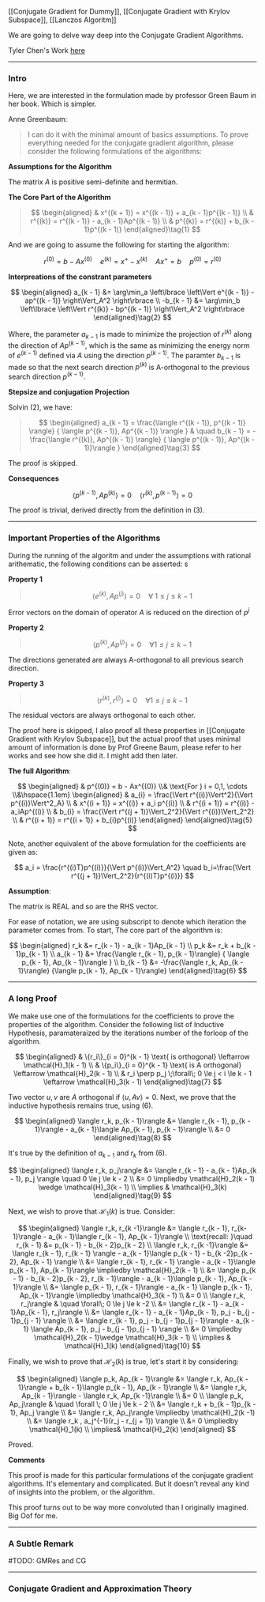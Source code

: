 [[Conjugate Gradient for Dummy]], [[Conjugate Gradient with Krylov Subspace]], [[Lanczos Algoritm]]

We are going to delve way deep into the Conjugate Gradient Algorithms. 

Tyler Chen's Work [here](https://chen.pw/research/cg/cg.pdf)

---
### **Intro**

Here, we are interested in the formulation made by professor Green Baum in her book. Which is simpler. 

Anne Greenbaum: 

> I can do it with the minimal amount of basics assumptions. To prove everything needed for the conjugate gradient algorithm, please consider the following formulations of the algorithms: 

**Assumptions for the Algorithm**

The matrix $A$ is positive semi-definite and hermitian. 

**The Core Part of the Algorithm**

> $$
> \begin{aligned}
>     & x^{(k + 1)} = x^{(k - 1)} + a_{k - 1}p^{(k - 1)}
>     \\
>     & r^{(k)}  = r^{(k - 1)} - a_{k - 1}Ap^{(k - 1)}
>     \\
>     & p^{(k)} = r^{(k)} + b_{k - 1}p^{(k - 1)}
> \end{aligned}\tag{1}
> $$

And we are going to assume the following for starting the algorithm: 

$$
r^{(0)} = b - Ax^{(0)} \quad e^{(k)} = x^+ - x^{(k)} \quad Ax^+ = b \quad p^{(0)} = r^{(0)} 
$$


**Interpreations of the constrant parameters**

$$
\begin{aligned}
    a_{k - 1} &= \arg\min_a \left\lbrace
        \left\Vert
             e^{(k - 1)} - ap^{(k - 1)}
        \right\Vert_A^2
    \right\rbrace
    \\
    -b_{k - 1} &= \arg\min_b \left\lbrace
        \left\Vert
             r^{(k)} - bp^{(k - 1)}
        \right\Vert_A^2
    \right\rbrace
\end{aligned}\tag{2}
$$

Where, the parameter $a_{k - 1}$ is made to minimize the projection of $r^{(k)}$ along the direction of $Ap^{(k - 1)}$, which is the same as minimizing the energy norm of $e^{(k - 1)}$ defined via $A$ using the direction $p^{(k - 1)}$. The paramter $b_{k - 1}$ is made so that the next search direction $p^{(k)}$ is A-orthogonal to the previous search direction $p^{(k - 1)}$. 

**Stepsize and conjugation Projection**

Solvin (2), we have: 

> $$
> \begin{aligned}
>     a_{k - 1} = \frac{\langle r^{(k - 1)}, p^{(k - 1)} \rangle}
>     {
>         \langle p^{(k - 1)}, Ap^{(k - 1)} \rangle
>     }
>     & \quad
>     b_{k - 1} = - \frac{\langle r^{(k)}, Ap^{(k - 1)} \rangle}
>     {
>         \langle  p^{(k - 1)}, Ap^{(k - 1)}\rangle
>     }
> \end{aligned}\tag{3}
> $$

The proof is skipped. 

**Consequences**

$$
\langle p^{(k - 1)},  Ap^{(k)}\rangle = 0 \quad \langle r^{(k)}, p^{(k - 1)} \rangle = 0\tag{4}
$$

The proof is trivial, derived directly from the definition in (3). 


---
### **Important Properties of the Algorithms**

During the running of the algoritm and under the assumptions with rational arithematic, the following conditions can be asserted: s

**Property 1**

> $$
> \langle e^{(k)}, Ap^{(j)} \rangle = 0 \quad \forall \; 1 \le j \le k - 1
> $$

Error vectors on the domain of operator $A$ is reduced on the direction of $p^{j}$

**Property 2**

> $$
> \langle  p^{(k)}, A p^{(j)}\rangle  = 0 \quad \forall 1 \le j\le k - 1
> $$

The directions generated are always A-orthogonal to all previous search direction. 

**Property 3**

> $$
> \langle r^{(k)}, r^{(j)}\rangle = 0 \quad \forall 1 \le j \le k - 1
> $$

The residual vectors are always orthogonal to each other. 

The proof here is skipped, I also proof all these properties in [[Conjugate Gradient with Krylov Subspace]], but the actual proof that uses minimal amount of information is done by Prof Greene Baum, please refer to her works and see how she did it. I might add then later. 


**The full Algorithm**: 

$$
\begin{aligned}
    & p^{(0)} = b - Ax^{(0)} 
    \\&
    \text{For } i = 0,1, \cdots
    \\&\hspace{1.1em}
    \begin{aligned}
        & a_{i} = \frac{\Vert r^{(i)}\Vert^2}{\Vert p^{(i)}\Vert^2_A}
        \\
        & x^{(i + 1)} = x^{(i)} + a_i p^{(i)}
        \\
        & r^{(i + 1)} = r^{(i)} - a_iAp^{(i)}
        \\
        & b_{i} = \frac{\Vert r^{(j + 1)}\Vert_2^2}{\Vert r^{(i)}\Vert_2^2}
        \\
        & r^{(i + 1)} = r^{(i + 1)} + b_{i}p^{(i)}
    \end{aligned}
\end{aligned}\tag{5}
$$

Note, another equivalent of the above formulation for the coefficients are given as: 

$$
a_i = \frac{r^{(i)T}p^{(i)}}{\Vert p^{(i)}\Vert_A^2} \quad b_i=\frac{\Vert r^{(j + 1)}\Vert_2^2}{r^{(i)T}p^{(i)}}
$$

**Assumption**: 

The matrix is REAL and so are the RHS vector. 

For ease of notation, we are using subscript to denote which iteration the parameter comes from. To start, The core part of the algorithm is: 

$$
\begin{aligned}
    r_k &= r_{k - 1} - a_{k - 1}Ap_{k - 1}
    \\
    p_k &= r_k + b_{k - 1}p_{k - 1}
    \\
    a_{k - 1} &= \frac{\langle r_{k - 1}, p_{k - 1}\rangle}
    {
        \langle p_{k - 1}, Ap_{k - 1}\rangle
    }
    \\
    b_{k - 1} &=
    -\frac{\langle r_k, Ap_{k - 1}\rangle}
    {\langle p_{k - 1}, Ap_{k - 1}\rangle}
\end{aligned}\tag{6}
$$

---
### **A long Proof**

We make use one of the formulations for the coefficients to prove the properties of the algorithm. Consider the following list of Inductive Hypothesis, paramateraized by the iterations number of the forloop of the algorithm. 

$$
\begin{aligned}
    & \{r_i\}_{i = 0}^{k - 1} \text{ is orthogonal} \leftarrow \mathcal{H}_1(k - 1)
    \\
    & \{p_i\}_{i = 0}^{k - 1} \text{ is A orthogonal} \leftarrow \mathcal{H}_2(k - 1)
    \\
    & r_i \perp p_j \;\forall\;   0 \le j < i \le k - 1 \leftarrow \mathcal{H}_3(k - 1)
\end{aligned}\tag{7}
$$

Two vector $u, v$ are $A$ orthogonal if $\langle u, Av\rangle = 0$. Next, we prove that the inductive hypothesis remains true, using (6). 

$$
\begin{aligned}
    \langle r_k, p_{k - 1}\rangle &= 
    \langle r_{k - 1}, p_{k - 1}\rangle - a_{k - 1}\langle Ap_{k - 1}, p_{k - 1}\rangle
    \\
    &= 0
\end{aligned}\tag{8}
$$

It's true by the definition of $a_{k - 1}$ and $r_k$ from (6). 

$$
\begin{aligned}
    \langle r_k, p_j\rangle &= 
    \langle r_{k - 1} - a_{k - 1}Ap_{k - 1}, p_j \rangle \quad 0 \le j \le k - 2
    \\
    &= 0 \impliedby \mathcal{H}_2(k - 1) \wedge \mathcal{H}_3(k - 1)
    \\
    \implies & \mathcal{H}_3(k)
\end{aligned}\tag{9}
$$

Next, we wish to prove that $\mathcal{H}_1(k)$ is true. Consider: 

$$
\begin{aligned}
    \langle r_k, r_{k -1}\rangle &= 
    \langle  r_{k - 1}, r_{k-1}\rangle - a_{k - 1}\langle r_{k - 1}, Ap_{k - 1}\rangle
    \\
    \text{recall: }\quad  r_{k - 1} &= p_{k - 1} - b_{k - 2}p_{k - 2}
    \\
    \langle r_k, r_{k -1}\rangle
    &=
    \langle 
        r_{k - 1}, r_{k - 1}
    \rangle
     - 
    a_{k - 1}\langle 
        p_{k - 1} - b_{k -2}p_{k - 2}, Ap_{k - 1}
    \rangle 
    \\
    &= 
    \langle 
        r_{k - 1}, r_{k - 1}
    \rangle
    -
    a_{k - 1}\langle p_{k - 1}, Ap_{k - 1}\rangle \impliedby \mathcal{H}_2(k - 1)
    \\
    &= 
    \langle p_{k - 1} - b_{k - 2}p_{k - 2}, r_{k - 1}\rangle - a_{k - 1}\langle  p_{k - 1}, Ap_{k - 1}\rangle
    \\
    &= 
    \langle p_{k - 1}, r_{k - 1}\rangle - a_{k - 1}
    \langle p_{k - 1}, Ap_{k - 1}\rangle \impliedby \mathcal{H}_3(k - 1)
    \\
    &= 0 
    \\
    \langle r_k, r_j\rangle & \quad \forall\; 0 \le j \le k -2
    \\
    &=  
    \langle r_{k - 1} - a_{k - 1}Ap_{k - 1}, r_j\rangle
    \\
    &= 
    \langle  r_{k - 1} - a_{k - 1}Ap_{k - 1},
    p_j - b_{j - 1}p_{j - 1}
    \rangle
    \\
    &=
    \langle r_{k - 1}, p_j - b_{j - 1}p_{j - 1}\rangle - a_{k - 1}
    \langle Ap_{k - 1}, p_j - b_{j - 1}p_{j - 1} \rangle
    \\
    &= 0 \impliedby \mathcal{H}_2(k - 1)\wedge \mathcal{H}_3(k - 1)
    \\
    \implies & \mathcal{H}_1(k)
\end{aligned}\tag{10}
$$

Finally, we wish to prove that $\mathcal{H}_2(k)$ is true, let's start it by considering: 

$$
\begin{aligned}
    \langle p_k, Ap_{k - 1}\rangle &= 
    \langle r_k, Ap_{k - 1}\rangle + 
    b_{k - 1}\langle p_{k - 1}, Ap_{k - 1}\rangle
    \\
    &= 
    \langle r_k, Ap_{k - 1}\rangle - \langle r_k, Ap_{k -1}\rangle
    \\
    &= 0
    \\
    \langle p_k, Ap_j\rangle & \quad \forall \; 0 \le j \le k - 2
    \\
    &= 
    \langle
        r_k + b_{k - 1}p_{k - 1}, Ap_j
    \rangle 
    \\
    &= 
    \langle  r_k, Ap_j\rangle \impliedby \mathcal{H}_2(k -1)
    \\
    &= 
    \langle
        r_k , a_j^{-1}(r_j - r_{j + 1})
    \rangle
    \\
    &= 0 \impliedby \mathcal{H}_1(k)
    \\
    \implies& \mathcal{H}_2(k)
\end{aligned}
$$

Proved. 

**Comments**

This proof is made for this particular formulations of the conjugate gradient algorithms. It's elementary and complicated. But it doesn't reveal any kind of insights into the problem, or the algorithm. 

This proof turns out to be way more convoluted than I originally imagined. Big Oof for me. 


---
### **A Subtle Remark**

#TODO: GMRes and CG


---
### **Conjugate Gradient and Approximation Theory**
